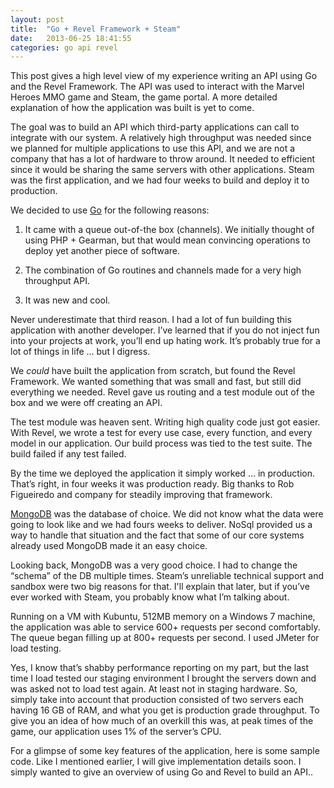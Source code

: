 ```yaml
---
layout: post                                                                                                                  
title:  "Go + Revel Framework + Steam"
date:   2013-06-25 18:41:55
categories: go api revel
---
```


This post gives a high level view of my experience writing an API using Go and the Revel Framework. The API was used to interact with the Marvel Heroes MMO game and Steam, the game portal. A more detailed explanation of how the application was built is yet to come.

The goal was to build an API which third-party applications can call to integrate with our system. A relatively high throughput was needed since we planned for multiple applications to use this API, and we are not a company that has a lot of hardware to throw around. It needed to efficient since it would be sharing the same servers with other applications. Steam was the first application, and we had four weeks to build and deploy it to production.

We decided to use [Go](http://golang.org/) for the following reasons:

1) It came with a queue out-of-the box (channels). We initially thought of using PHP + Gearman, but that would mean convincing operations to deploy yet another piece of software.

2) The combination of Go routines and channels made for a very high throughput API.

3) It was new and cool.

Never underestimate that third reason. I had a lot of fun building this application with another developer. I’ve learned that if you do not inject fun into your projects at work, you’ll end up hating work. It’s probably true for a lot of things in life … but I digress.

We _could_ have built the application from scratch, but found the Revel Framework. We wanted something that was small and fast, but still did everything we needed. Revel gave us routing and a test module out of the box and we were off creating an API. 

The test module was heaven sent. Writing high quality code just got easier. With Revel, we wrote a test for every use case, every function, and every model in our application. Our build process was tied to the test suite. The build failed if any test failed. 

By the time we deployed the application it simply worked … in production. That’s right, in four  weeks it was production ready. Big thanks to Rob Figueiredo and company for steadily improving that framework.


[MongoDB](http://www.mongodb.org/) was the database of choice. We did not know what the data were going to look like and we had fours weeks to deliver. NoSql provided us a way to handle that situation and the fact that some of our core systems already used MongoDB made it an easy choice.

Looking back, MongoDB was a very good choice. I had to change the “schema” of the DB multiple times. Steam’s unreliable technical support and sandbox were two big reasons for that. I'll explain that later, but if you’ve ever worked with Steam, you probably know what I’m talking about.

Running on a VM with Kubuntu, 512MB memory on a Windows 7 machine, the application was able to service 600+ requests per second comfortably. The queue began filling up at 800+ requests per second. I used JMeter for load testing.

Yes, I know that’s shabby performance reporting on my part, but the last time I load tested our staging environment I brought the servers down and was asked not to load test again. At least not in staging hardware. So, simply take into account that production consisted of two servers each having 16 GB of RAM, and what you get is production grade throughput. To give you an idea of how much of an overkill this was, at peak times of the game, our application uses 1% of the server’s CPU.

For a glimpse of some key features of the application, here is some sample code. Like I mentioned earlier, I will give implementation details soon. I simply wanted to give an overview of using Go and Revel to build an API..
